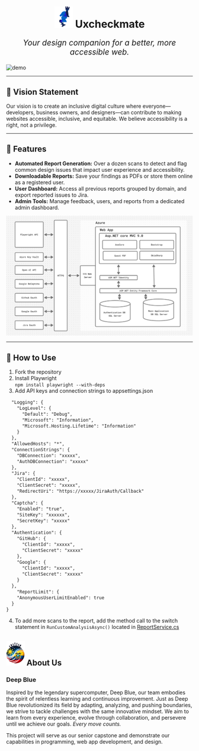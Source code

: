 <h1 style="text-align: center; font-size: 48;">
<span><img src="doc\assets\uxCheckmateLogo.png" alt="uxcheckmate logo" width="50" style="display: block, item-position:left; margin: auto;"></span>
Uxcheckmate</h1>

<p style="text-align: center; font-size: 1.5em;"><i>Your design companion for a better, more accessible web.</i></p>

<img src="doc\assets\demo.gif" alt="demo">

---

## 🚀 Vision Statement

Our vision is to create an inclusive digital culture where everyone—developers, business owners, and designers—can contribute to making websites accessible, inclusive, and equitable. We believe accessibility is a right, not a privilege.

---

## 🧩 Features

- **Automated Report Generation:** Over a dozen scans to detect and flag common design issues that impact user experience and accessibility.
- **Downloadable Reports:** Save your findings as PDFs or store them online as a registered user.
- **User Dashboard:** Access all previous reports grouped by domain, and export reported issues to Jira.
- **Admin Tools:** Manage feedback, users, and reports from a dedicated admin dashboard.

![System Architecture](doc/assets/documentation/architecture.png)

---

## 🔧 How to Use

1. Fork the repository
2. Install Playwright   
```npm install playwright --with-deps```
3. Add API keys and connection strings to appsettings.json
```{
  "Logging": {
    "LogLevel": {
      "Default": "Debug",
      "Microsoft": "Information",
      "Microsoft.Hosting.Lifetime": "Information"
    }
  },
  "AllowedHosts": "*",
  "ConnectionStrings": {
    "DBConnection": "xxxxx",
    "AuthDBConnection": "xxxxx"
  },
  "Jira": {
    "ClientId": "xxxxx",
    "ClientSecret": "xxxxx",
    "RedirectUri": "https://xxxxx/JiraAuth/Callback"
  },
  "Captcha": {
    "Enabled": "true",
    "SiteKey": "xxxxxx",
    "SecretKey": "xxxxx"
  },
  "Authentication": {
    "GitHub": {
      "ClientId": "xxxxx",
      "ClientSecret": "xxxxx"
    },
    "Google": {
      "ClientId": "xxxxx",
      "ClientSecret": "xxxxx"
    }
  },
    "ReportLimit": {
    "AnonymousUserLimitEnabled": true
  }
}
```
4. To add more scans to the report, add the method call to the switch statement in ```RunCustomAnalysisAsync()``` located in <a href="Uxcheckmate\Uxcheckmate_Main\Services\Concrete\ReportService.cs"> ReportService.cs</a>

## <img src="doc\assets\branding\logo.png" alt="Deep Blue Logo" width="50"> About Us

### Deep Blue

Inspired by the legendary supercomputer, Deep Blue, our team embodies the spirit of relentless learning and continuous improvement. Just as Deep Blue revolutionized its field by adapting, analyzing, and pushing boundaries, we strive to tackle challenges with the same innovative mindset. We aim to learn from every experience, evolve through collaboration, and persevere until we achieve our goals. *Every move counts.*

This project will serve as our senior capstone and demonstrate our capabilities in programming, web app development, and design. 


